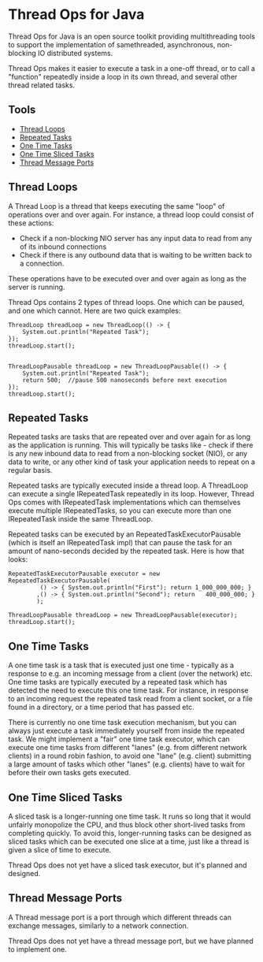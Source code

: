 # Thread Ops for Java

Thread Ops for Java is an open source toolkit providing multithreading tools to support the implementation
of samethreaded, asynchronous, non-blocking IO distributed systems.

Thread Ops makes it easier to execute a task in a one-off thread, or to call a "function" repeatedly inside a loop in
its own thread, and several other thread related tasks.


## Tools

 - [Thread Loops](#thread-loops)
 - [Repeated Tasks](#repeated-tasks)
 - [One Time Tasks](#one-time-tasks)
 - [One Time Sliced Tasks](#one-time-sliced-tasks)
 - [Thread Message Ports](#thread-message-ports)



<a name="thread-loops"></a>
## Thread Loops

A Thread Loop is a thread that keeps executing the same "loop" of operations over and over again.
For instance, a thread loop could consist of these actions:

 - Check if a non-blocking NIO server has any input data to read from any of its inbound connections
 - Check if there is any outbound data that is waiting to be written back to a connection.

These operations have to be executed over and over again as long as the server is running.

Thread Ops contains 2 types of thread loops. One which can be paused, and one which cannot.
Here are two quick examples:


    ThreadLoop threadLoop = new ThreadLoop(() -> {
        System.out.println("Repeated Task");
    });
    threadLoop.start();


    ThreadLoopPausable threadLoop = new ThreadLoopPausable(() -> {
        System.out.println("Repeated Task");
        return 500;  //pause 500 nanoseconds before next execution
    });
    threadLoop.start();



<a name="repeated-tasks"></a>
## Repeated Tasks
Repeated tasks are tasks that are repeated over and over again for as long as the application is running.
This will typically be tasks like - check if there is any new inbound data to read from a non-blocking socket (NIO),
or any data to write, or any other kind of task your application needs to repeat on a regular basis.

Repeated tasks are typically executed inside a thread loop. A ThreadLoop can execute a single IRepeatedTask
repeatedly in its loop. However, Thread Ops comes with IRepeatedTask implementations which can themselves execute
multiple IRepeatedTasks, so you can execute more than one IRepeatedTask inside the same ThreadLoop.

Repeated tasks can be executed by an RepeatedTaskExecutorPausable (which is itself an IRepeatedTask impl) that can pause
the task for an amount of nano-seconds decided by the repeated task. Here is how that looks:

    RepeatedTaskExecutorPausable executor = new RepeatedTaskExecutorPausable(
             () -> { System.out.println("First"); return 1_000_000_000; }
            ,() -> { System.out.println("Second"); return   400_000_000; }
            );

    ThreadLoopPausable threadLoop = new ThreadLoopPausable(executor);
    threadLoop.start();


<a name="one-time-tasks"></a>
## One Time Tasks
A one time task is a task that is executed just one time - typically as a response to e.g. an incoming message
from a client (over the network) etc. One time tasks are typically executed by a repeated task which has detected
the need to execute this one time task. For instance, in response to an incoming request the repeated task read from
a client socket, or a file found in a directory, or a time period that has passed etc.

There is currently no one time task execution mechanism, but you can always just execute a task immediately yourself
from inside the repeated task. We might implement a "fair" one time task executor, which can execute one time tasks
from different "lanes" (e.g. from different network clients) in a round robin fashion, to avoid one "lane" (e.g. client)
submitting a large amount of tasks which other "lanes" (e.g. clients) have to wait for before their own tasks gets
executed.



<a name="one-time-sliced-tasks"></a>
## One Time Sliced Tasks

A sliced task is a longer-running one time task. It runs so long that it would unfairly monopolize the CPU, and thus
block other short-lived tasks from completing quickly. To avoid this, longer-running tasks can be designed as sliced tasks
which can be executed one slice at a time, just like a thread is given a slice of time to execute.

Thread Ops does not yet have a sliced task executor, but it's planned and designed.



<a name="thread-message-ports"></a>
## Thread Message Ports

A Thread message port is a port through which different threads can exchange messages, similarly to a network connection.

Thread Ops does not yet have a thread message port, but we have planned to implement one.

